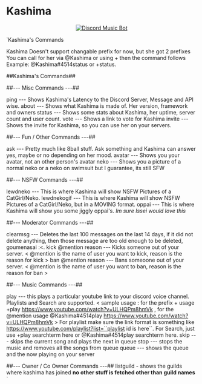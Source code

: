 # Kashima
<center>
<a href="https://discordbots.org/bot/424137718961012737" >
  <img src="https://discordbots.org/api/widget/424137718961012737.svg" alt="Discord Music Bot" />
</a>
</center>

`Kashima's Commands

Kashima Doesn't support changable prefix for now, but she got 2 prefixes
You can call for her via @Kashima or using + then the command follows
Example: @Kashima#4514status or +status.

##Kashima's Commands##

##--- Misc Commands ---##

ping --- Shows Kashima's Latency to the Discord Server, Message and API wise.
about --- Shows what Kashima is made of. Her version, framework and owners
status --- Shows some stats about Kashima, her uptime, server count and user count.
vote --- Shows a link to vote for Kashima
invite --- Shows the invite for Kashima, so you can use her on your servers.

##--- Fun / Other Commands ---##

ask --- Pretty much like 8ball stuff. Ask something and Kashima can answer yes, maybe or no depending on her mood.
avatar --- Shows you your avatar, not an other person's avatar
neko --- Shows you a picture of a normal neko or a neko on swimsuit but I guarantee, its still SFW

##--- NSFW Commands ---##

lewdneko --- This is where Kashima will show NSFW Pictures of a CatGirl/Neko.
lewdnekogif --- This is where Kashima will show NSFW Pictures of a CatGirl/Neko, but in a MOVING format.
oppai --- This is where Kashima will show you some jiggly oppai's. *Im sure Issei would love this*

##--- Moderator Commands ---##

clearmsg --- Deletes the last 100 messages on the last 14 days, if it did not delete anything, then those message are too old enough to be deleted, goumenasai :<.
kick @mention reason --- Kicks someone out of your server. < @mention is the name of user you want to kick, reason is the reason for kick >
ban @mention reason --- Bans someoone out of your server. < @mention is the name of user you want to ban, reason is the reason for ban >

##--- Music Commands ---##

play --- this plays a particular youtube link to your discord voice channel. Playlists and Search are supported. 
< sample usage : for the prefix + usage
+play https://www.youtube.com/watch?v=ULHQPm8hmVk , 
for the @mention usage
@Kashima#4514play https://www.youtube.com/watch?v=ULHQPm8hmVk > 
For playlist make sure the link format is something like https://www.youtube.com/playlist?list=``playlist id is here``.
For Search, just use +play searchterm here or @Kashima#4514play searchterm here.
skip --- skips the current song and plays the next in queue
stop --- stops the music and removes all the songs from queue
queue --- shows the queue and the now playing on your server

##--- Owner / Co Owner Commands ---##
listguild - shows the guilds where kashima has joined **no other stuff is fetched other than guild names**
`
